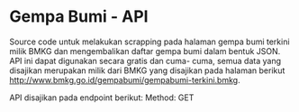# Gempa Bumi - API
Source code untuk melakukan scrapping pada halaman gempa bumi terkini milik BMKG dan mengembalikan daftar gempa bumi dalam bentuk JSON. API ini dapat digunakan secara gratis dan cuma- cuma, semua data yang disajikan merupakan milik dari BMKG yang disajikan pada halaman berikut http://www.bmkg.go.id/gempabumi/gempabumi-terkini.bmkg.

API disajikan pada endpoint berikut:
Method: GET